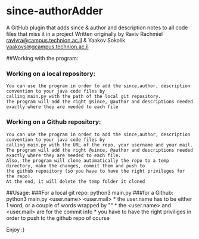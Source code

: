# since-authorAdder
A GitHub plugin that adds since &amp; author and description notes to all code files that miss it in a project
Written originally by Raviv Rachmiel <ravivra@campus.technion.ac.il> & Yaakov Sokolik <yaakovs@gcampus.technion.ac.il>

##Working with the program:
### Working on a local repository:
    You can use the program in order to add the since,author, description convention to your java code files by
    calling main.py with the path of the local git repository.
    The program will add the right @since, @author and descriptions needed exactly where they are needed to each file
### Working on a Github repository:
    You can use the program in order to add the since,author, description convention to your java code files by
    calling main.py with the URL of the repo, your username and your mail.
    The program will add the right @since, @author and descriptions needed exactly where they are needed to each file.
    Also, the program will clone automatically the repo to a temp directory, make the changes, commit them and push to
    the github repository (so you have to have the right privileges for the repo).
    At the end, it will delete the temp folder it cloned


##Usage:
    ###For a local git repo:
        python3 main.py <local git repo path>
    ###for a Github:
        python3 main.py <github repo URL> <user.name> <user.mail>
        * the user.name has to be either 1 word, or a couple of words wrapped by ""
        * the <user.name> and <user.mail> are for the commit info
        * you have to have the right priviliges in order to push to the github repo of course


Enjoy :)



